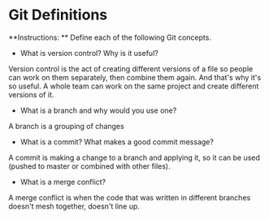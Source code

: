 # Git Definitions

**Instructions: ** Define each of the following Git concepts.

* What is version control?  Why is it useful?

Version control is the act of creating different versions of a file so people can work on them separately, then combine them again. And that's why it's so useful. A whole team can work on the same project and create different versions of it.

* What is a branch and why would you use one?

A branch is a grouping of changes

* What is a commit? What makes a good commit message?

A commit is making a change to a branch and applying it, so it can be used (pushed to master or combined with other files).

* What is a merge conflict?

A merge conflict is when the code that was written in different branches doesn't mesh together, doesn't line up.